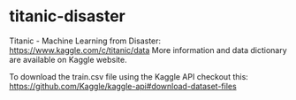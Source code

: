# titanic-disaster
Titanic - Machine Learning from Disaster: https://www.kaggle.com/c/titanic/data
More information and data dictionary are available on Kaggle website.

To download the train.csv file using the Kaggle API checkout this: https://github.com/Kaggle/kaggle-api#download-dataset-files

